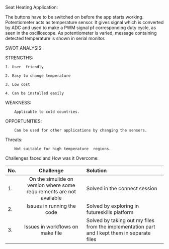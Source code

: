 Seat Heating Application:

The buttons have to be switched on before the app starts working. Potentiometer acts as temperature sensor.
It gives signal which is converted by ADC and used to make a PWM signal pf corresponding duty cycle, as seen in the oscilloscope.
As potentiometer is varied, message containing detected temperature is shown in serial monitor.

SWOT ANALYSIS:
   
STRENGTHS:

	1. User  friendly
	
	2. Easy to change temperature
	
	3. Low cost
	
	4. Can be installed easily
  
WEAKNESS:

        Applicable to cold countries.
    
OPPORTUNITIES:

        Can be used for other applications by changing the sensors.
     
Threats:

        Not suitable for high temperature  regions.
     
     
Challenges faced and How was it Overcome:

|No.|	Challenge|	Solution|
|----------|:-------------:|:------------|
|1.|	On the simulide on version where some requirements are not available|	Solved in the connect session|
|2.|	Issues in running the code|	Solved by exploring in futureskills platform|
|3.|	Issues in workflows on make file|	Solved by taking out my files from the implementation part and I kept them in separate files|



